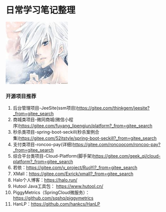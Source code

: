 日常学习笔记整理
====================================
![头像](./md1.jpg)

###  开源项目推荐

1. 后台管理项目-JeeSite(ssm项目)https://gitee.com/thinkgem/jeesite?_from=gitee_search
2. 商城类项目-微同商城(微信小程序)https://gitee.com/fuyang_lipengjun/platform?_from=gitee_search
3. 秒杀类项目-spring-boot-seckill(秒杀案例合集)https://gitee.com/52itstyle/spring-boot-seckill?_from=gitee_search
4. 支付类项目-roncoo-pay(详细)https://gitee.com/roncoocom/roncoo-pay?_from=gitee_search
5. 综合平台类项目-Cloud-Platform(脚手架)https://gitee.com/geek_qi/cloud-platform?_from=gitee_search
6. 若依：https://gitee.com/y_project/RuoYi?_from=gitee_search
7. XMall：https://gitee.com/Exrick/xmall?_from=gitee_search
8. Halo个人博客：https://halo.run/
9. Hutool Java工具包： https://www.hutool.cn/
10. PiggyMetrics（SpringCloud微服务）：https://github.com/sqshq/piggymetrics
11. HanLP：https://github.com/hankcs/HanLP

